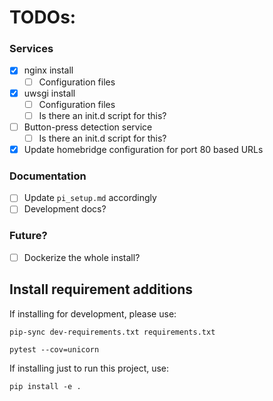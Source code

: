 # TODOs:

### Services
 - [x] nginx install
     - [ ] Configuration files
 - [x] uwsgi install
     - [ ] Configuration files
     - [ ] Is there an init.d script for this?
 - [ ] Button-press detection service
     - [ ] Is there an init.d script for this?
 - [x] Update homebridge configuration for port 80 based URLs

### Documentation
 - [ ] Update `pi_setup.md` accordingly
 - [ ] Development docs?

### Future?
 - [ ] Dockerize the whole install?
 
 
## Install requirement additions

If installing for development, please use:

    pip-sync dev-requirements.txt requirements.txt

    pytest --cov=unicorn

If installing just to run this project, use:

    pip install -e .
